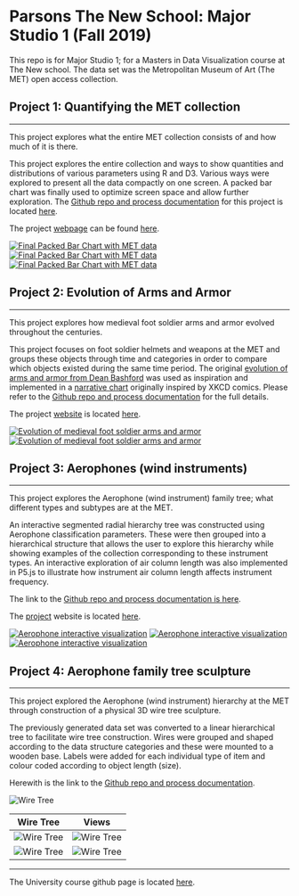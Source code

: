 # Parsons The New School: Major Studio 1 (Fall 2019)


This repo is for Major Studio 1; for a Masters in Data Visualization course at The New school.
The data set was the Metropolitan Museum of Art (The MET) open access collection.



## Project 1: Quantifying the MET collection
--------------------------------------------

This project explores what the entire MET collection consists of and how much of it is there.

This project explores the entire collection and ways to show quantities and
distributions of various parameters using R and D3. Various ways were explored
to present all the data compactly on one screen. A packed bar chart was finally
used to optimize screen space and allow further exploration.
The [Github repo and process documentation](https://github.com/acdreyer/PGDV5200_MajorStudio1/tree/master/Project_Quantitative) for this project
is located [here](https://github.com/acdreyer/PGDV5200_MajorStudio1/tree/master/Project_Quantitative).

The project [webpage](http://htmlpreview.github.io/?https://github.com/acdreyer/PGDV5200_MajorStudio1/blob/master/Project_Quantitative/index.html)
can be found [here](http://htmlpreview.github.io/?https://github.com/acdreyer/PGDV5200_MajorStudio1/blob/master/Project_Quantitative/index.html).

[![Final Packed Bar Chart with MET data](./Project_Quantitative/Images/screencapture_1.PNG)](http://htmlpreview.github.io/?https://github.com/acdreyer/PGDV5200_MajorStudio1/blob/master/Project_Quantitative/index.html)
[![Final Packed Bar Chart with MET data](./Project_Quantitative/Images/screencapture_3.PNG)](http://htmlpreview.github.io/?https://github.com/acdreyer/PGDV5200_MajorStudio1/blob/master/Project_Quantitative/index.html)
[![Final Packed Bar Chart with MET data](./Project_Quantitative/Images/screencapture_6.PNG)](http://htmlpreview.github.io/?https://github.com/acdreyer/PGDV5200_MajorStudio1/blob/master/Project_Quantitative/index.html)



## Project 2: Evolution of Arms and Armor
--------------------------------------------

This project explores how medieval foot soldier arms and armor evolved throughout the centuries.

This project focuses on foot soldier helmets and weapons at the MET and groups
these objects through time and categories in order to compare which objects
existed during the same time period. The original [evolution of arms and armor
from Dean Bashford](https://htmlpreview.github.io/?https://raw.githubusercontent.com/acdreyer/PGDV5200_MajorStudio1/master/Project_Qualitative/DeanBashFord.html)
 was used as inspiration and implemented in a [narrative chart](https://source.opennews.org/articles/automating-xkcd-style-narrative-charts/) originally inspired by XKCD comics.
 Please refer to the [Github repo and process documentation](https://github.com/acdreyer/PGDV5200_MajorStudio1/tree/master/Project_Qualitative)
 for the full details.


The project [website](https://htmlpreview.github.io/?https://github.com/acdreyer/PGDV5200_MajorStudio1/blob/master/Project_Qualitative/index.html) is located
[here](https://htmlpreview.github.io/?https://github.com/acdreyer/PGDV5200_MajorStudio1/blob/master/Project_Qualitative/index.html).


[![Evolution of medieval foot soldier arms and armor](./Project_Qualitative/images/FinalQualViz.PNG)](https://htmlpreview.github.io/?https://github.com/acdreyer/PGDV5200_MajorStudio1/blob/master/Project_Qualitative/index.html)
[![Evolution of medieval foot soldier arms and armor](./Project_Qualitative/images/BasfordDean_page.PNG)](https://htmlpreview.github.io/?https://raw.githubusercontent.com/acdreyer/PGDV5200_MajorStudio1/master/Project_Qualitative/DeanBashFord.html)



## Project 3: Aerophones (wind instruments)
--------------------------------------------

This project explores the Aerophone (wind instrument) family tree; what different types and subtypes
are at the MET.

An interactive segmented radial hierarchy tree was constructed using Aerophone classification
parameters. These were then grouped into a hierarchical structure that allows the user to 
explore this hierarchy while showing examples of the collection corresponding to these instrument types.
An interactive exploration of air column length was also implemented in P5.js to illustrate how 
instrument air column length affects instrument frequency.

The link to the [Github repo and process documentation is here](https://github.com/acdreyer/PGDV5200_MajorStudio1/tree/master/Project_Interactive).

The [project](http://www.antimurphy.com/dataviz/) website is located [here](http://www.antimurphy.com/dataviz/).

[![Aerophone interactive visualization](./Project_Interactive/images/interactive_3.PNG)](http://www.antimurphy.com/dataviz/)
[![Aerophone interactive visualization](./Project_Interactive/images/interactive_3a.PNG)](http://www.antimurphy.com/dataviz/)
[![Aerophone interactive visualization](./Project_Interactive/images/interactive_5b.PNG)](http://www.antimurphy.com/dataviz/)



## Project 4: Aerophone family tree sculpture
--------------------------------------------

This project explored the Aerophone (wind instrument) hierarchy at the MET through construction of
a physical 3D wire tree sculpture.

The previously generated data set was converted to a linear hierarchical tree to facilitate wire tree
construction. Wires were grouped and shaped according to the data structure categories and these
were mounted to a wooden base. Labels were added for each individual type of item and colour coded
according to object length (size).

Herewith is the link to the [Github repo and process documentation](https://github.com/acdreyer/PGDV5200_MajorStudio1/tree/master/Project_NewContexts).

![Wire Tree](./Project_NewContexts/images/tree_small.gif)

Wire Tree            |  Views
:-------------------------:|:-------------------------:
![Wire Tree](./Project_NewContexts/images/tree_2.jpg)|![Wire Tree](./Project_NewContexts/images/tree_6.jpg)
![Wire Tree](./Project_NewContexts/images/tree_4.jpg)|![Wire Tree](./Project_NewContexts/images/tree_5.jpg)





------------------------------
The University course github page is located [here](https://github.com/anbnyc/major-studio-1-fa19).